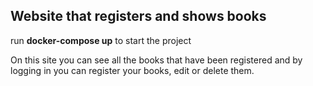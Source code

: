 ## Website that registers and shows books

run **docker-compose up** to start the project

On this site you can see all the books that have been registered and by logging in you can register your books, edit or delete them.


